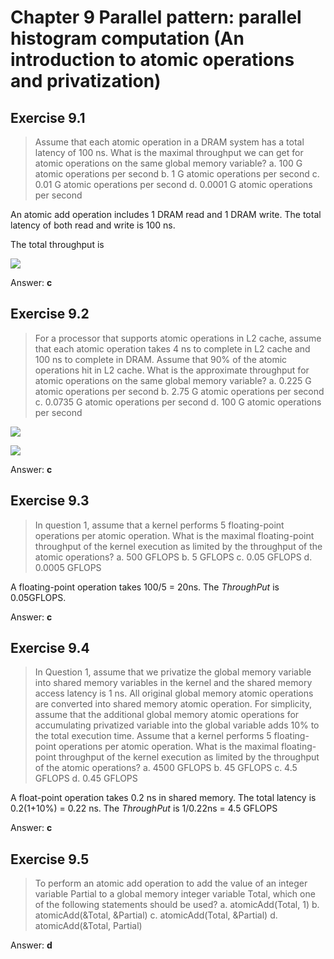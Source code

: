 # Chapter 9 Parallel pattern: parallel histogram computation (An introduction to atomic operations and privatization)
## Exercise 9.1

> Assume that each atomic operation in a DRAM system has a total latency of 100 ns. What is the maximal throughput we can get for atomic operations on the same global memory variable?
> a. 100 G atomic operations per second
> b. 1 G atomic operations per second
> c. 0.01 G atomic operations per second
> d. 0.0001 G atomic operations per second

An atomic add operation includes 1 DRAM read and 1 DRAM write. The total latency of both read and write is 100 ns.

The total throughput is 

![](https://latex.codecogs.com/svg.image?Max\&space;ThroughPut&space;=&space;\frac{1}{100ns}&space;=&space;1\times&space;10^7&space;=&space;0.01&space;G/s&space;)

Answer: **c**

## Exercise 9.2

> For a processor that supports atomic operations in L2 cache, assume that each atomic operation takes 4 ns to complete in L2 cache and 100 ns to complete in DRAM. Assume that 90% of the atomic operations hit in L2 cache. What is the approximate throughput for atomic operations on the same global memory variable?
> a. 0.225 G atomic operations per second
> b. 2.75 G atomic operations per second
> c. 0.0735 G atomic operations per second
> d. 100 G atomic operations per second

![](https://latex.codecogs.com/svg.image?Expected\&space;Latency&space;=&space;90%&space;\times&space;L_2&space;Cache&space;Latency&space;&plus;&space;10%&space;DRAMLatency=0.9\times&space;4ns&plus;0.1*100ns&space;=&space;13.6&space;ns)

![](https://latex.codecogs.com/svg.image?ThrouchPut&space;=&space;\frac{1}{13.6ns}&space;\approx&space;0.0735&space;G/s)

Answer: **c**

## Exercise 9.3

> In question 1, assume that a kernel performs 5 floating-point operations per atomic operation. What is the maximal floating-point throughput of the kernel execution as limited by the throughput of the atomic operations?
> a. 500 GFLOPS
> b. 5 GFLOPS
> c. 0.05 GFLOPS
> d. 0.0005 GFLOPS

A floating-point operation takes 100/5 = 20ns. The *ThroughPut* is 0.05GFLOPS.

Answer: **c**

## Exercise 9.4

> In Question 1, assume that we privatize the global memory variable into shared memory variables in the kernel and the shared memory access latency is 1 ns. All original global memory atomic operations are converted into shared memory atomic operation. For simplicity, assume that the additional global memory atomic operations for accumulating privatized variable into the global variable adds 10% to the total execution time. Assume that a kernel performs 5 floating-point operations per atomic operation. What is the maximal floating-point throughput of the kernel execution as limited by the throughput of the atomic operations?
> a. 4500 GFLOPS
> b. 45 GFLOPS
> c. 4.5 GFLOPS
> d. 0.45 GFLOPS

A float-point operation takes 0.2 ns in shared memory. The total latency is 0.2(1+10%) = 0.22 ns. The *ThroughPut* is 1/0.22ns = 4.5 GFLOPS

Answer: **c**

## Exercise 9.5

> To perform an atomic add operation to add the value of an integer variable Partial to a global memory integer variable Total, which one of the following statements should be used?
> a. atomicAdd(Total, 1)
> b. atomicAdd(&Total, &Partial)
> c. atomicAdd(Total, &Partial)
> d. atomicAdd(&Total, Partial)

Answer: **d**